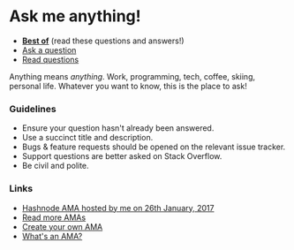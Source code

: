 # Ask me anything!

- [**Best of**](../../issues?q=is%3Aissue+is%3Aclosed+label%3A%22good+question%22) (read these questions and answers!)
- [Ask a question](../../issues/new)
- [Read questions](../../issues?q=is%3Aissue+is%3Aclosed+sort%3Aupdated-desc)

Anything means *anything*. Work, programming, tech, coffee, skiing, personal life. Whatever you want to know, this is the place to ask!

### Guidelines

- Ensure your question hasn't already been answered.
- Use a succinct title and description.
- Bugs & feature requests should be opened on the relevant issue tracker.
- Support questions are better asked on Stack Overflow.
- Be civil and polite.

### Links

- [Hashnode AMA hosted by me on 26th January, 2017](https://hashnode.com/ama/with-max-stoiber-ciy5j3rgz0005s753utq5mpsm)
- [Read more AMAs](https://github.com/sindresorhus/amas)
- [Create your own AMA](https://github.com/sindresorhus/amas/blob/master/create-ama.md)
- [What's an AMA?](https://en.wikipedia.org/wiki/Reddit#IAmA_and_AMA)
